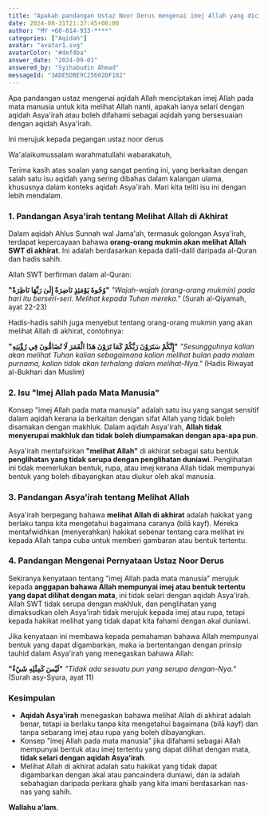 ```yaml
---
title: "Apakah pandangan Ustaz Noor Derus mengenai imej Allah yang diciptakan di mata manusia selaras dengan aqidah Asy'arirah?"
date: 2024-08-31T21:37:45+08:00
author: "MY +60-014-933-****"
categories: ["Aqidah"]
avatar: "avatar1.svg"
avatarColor: "#def4ba"
answer_date: "2024-09-01"
answered_by: "Syihabudin Ahmad"
messageId: "3ADE5DBE9C25602DF182"
---
```


Apa pandangan ustaz mengenai aqidah Allah menciptakan imej Allah pada mata manusia untuk kita melihat Allah nanti, apakah ianya selari dengan aqidah Asya'irah atau boleh difahami sebagai aqidah yang bersesuaian dengan aqidah Asya'irah.

Ini merujuk kepada pegangan ustaz noor derus

<!--more-->

Wa'alaikumussalam warahmatullahi wabarakatuh,

Terima kasih atas soalan yang sangat penting ini, yang berkaitan dengan salah satu isu aqidah yang sering dibahas dalam kalangan ulama, khususnya dalam konteks aqidah Asya'irah. Mari kita teliti isu ini dengan lebih mendalam.

### 1. **Pandangan Asya'irah tentang Melihat Allah di Akhirat**

Dalam aqidah Ahlus Sunnah wal Jama'ah, termasuk golongan Asya'irah, terdapat kepercayaan bahawa **orang-orang mukmin akan melihat Allah SWT di akhirat**. Ini adalah berdasarkan kepada dalil-dalil daripada al-Quran dan hadis sahih.

Allah SWT berfirman dalam al-Quran:

**"وُجُوهٌ يَوْمَئِذٍ نَاضِرَةٌ إِلَىٰ رَبِّهَا نَاظِرَةٌ"**
_"Wajah-wajah (orang-orang mukmin) pada hari itu berseri-seri. Melihat kepada Tuhan mereka."_
(Surah al-Qiyamah, ayat 22-23)

Hadis-hadis sahih juga menyebut tentang orang-orang mukmin yang akan melihat Allah di akhirat, contohnya:

**"إِنَّكُمْ سَتَرَوْنَ رَبَّكُمْ كَمَا تَرَوْنَ هَذَا الْقَمَرَ لَا تُضَامُّونَ فِي رُؤْيَتِهِ"**
_"Sesungguhnya kalian akan melihat Tuhan kalian sebagaimana kalian melihat bulan pada malam purnama, kalian tidak akan terhalang dalam melihat-Nya."_
(Hadis Riwayat al-Bukhari dan Muslim)

### 2. **Isu "Imej Allah pada Mata Manusia"**

Konsep "imej Allah pada mata manusia" adalah satu isu yang sangat sensitif dalam aqidah kerana ia berkaitan dengan sifat Allah yang tidak boleh disamakan dengan makhluk. Dalam aqidah Asya'irah, **Allah tidak menyerupai makhluk dan tidak boleh diumpamakan dengan apa-apa pun**.

Asya'irah mentafsirkan **"melihat Allah"** di akhirat sebagai satu bentuk **penglihatan yang tidak serupa dengan penglihatan duniawi**. Penglihatan ini tidak memerlukan bentuk, rupa, atau imej kerana Allah tidak mempunyai bentuk yang boleh dibayangkan atau diukur oleh akal manusia.

### 3. **Pandangan Asya'irah tentang Melihat Allah**

Asya'irah berpegang bahawa **melihat Allah di akhirat** adalah hakikat yang berlaku tanpa kita mengetahui bagaimana caranya (bilā kayf). Mereka mentafwidhkan (menyerahkan) hakikat sebenar tentang cara melihat ini kepada Allah tanpa cuba untuk memberi gambaran atau bentuk tertentu.

### 4. **Pandangan Mengenai Pernyataan Ustaz Noor Derus**

Sekiranya kenyataan tentang "imej Allah pada mata manusia" merujuk kepada **anggapan bahawa Allah mempunyai imej atau bentuk tertentu yang dapat dilihat dengan mata**, ini tidak selari dengan aqidah Asya'irah. Allah SWT tidak serupa dengan makhluk, dan penglihatan yang dimaksudkan oleh Asya'irah tidak merujuk kepada imej atau rupa, tetapi kepada hakikat melihat yang tidak dapat kita fahami dengan akal duniawi.

Jika kenyataan ini membawa kepada pemahaman bahawa Allah mempunyai bentuk yang dapat digambarkan, maka ia bertentangan dengan prinsip tauhid dalam Asya'irah yang menegaskan bahawa Allah:

**"لَيْسَ كَمِثْلِهِ شَيْءٌ"**
_"Tidak ada sesuatu pun yang serupa dengan-Nya."_
(Surah asy-Syura, ayat 11)

### Kesimpulan

- **Aqidah Asya'irah** menegaskan bahawa melihat Allah di akhirat adalah benar, tetapi ia berlaku tanpa kita mengetahui bagaimana (bilā kayf) dan tanpa sebarang imej atau rupa yang boleh dibayangkan.
- Konsep "imej Allah pada mata manusia" jika difahami sebagai Allah mempunyai bentuk atau imej tertentu yang dapat dilihat dengan mata, **tidak selari dengan aqidah Asya'irah**.
- Melihat Allah di akhirat adalah satu hakikat yang tidak dapat digambarkan dengan akal atau pancaindera duniawi, dan ia adalah sebahagian daripada perkara ghaib yang kita imani berdasarkan nas-nas yang sahih.

**Wallahu a'lam.**
